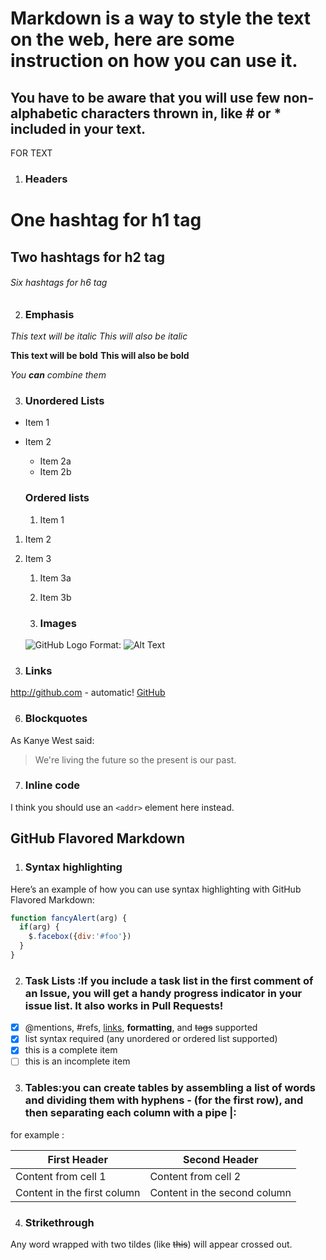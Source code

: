 # Markdown is a way to style the text on the web, here are some instruction on how you can use it.

## You have to be aware that you will use few non-alphabetic characters thrown in, like # or * included in your text.

FOR TEXT
1. ### Headers

# One hashtag for h1 tag
## Two hashtags for h2 tag
###### Six hashtags for h6 tag

2.  ### Emphasis
*This text will be italic*
_This will also be italic_

**This text will be bold**
__This will also be bold__

_You **can** combine them_

3. ### Unordered Lists
* Item 1
* Item 2
  * Item 2a
  * Item 2b
  
  ### Ordered lists 
  1. Item 1
1. Item 2
1. Item 3
   1. Item 3a
   1. Item 3b
   
   4. ### Images
   ![GitHub Logo](/images/logo.png)
Format: ![Alt Text](url)

5. ### Links
http://github.com - automatic!
[GitHub](http://github.com)

6. ### Blockquotes
As Kanye West said:

> We're living the future so
> the present is our past.

7. ### Inline code
I think you should use an
`<addr>` element here instead.


## GitHub Flavored Markdown
1. ### Syntax highlighting

Here’s an example of how you can use syntax highlighting with GitHub Flavored Markdown:

```javascript
function fancyAlert(arg) {
  if(arg) {
    $.facebox({div:'#foo'})
  }
}
```
2. ### Task Lists :If you include a task list in the first comment of an Issue, you will get a handy progress indicator in your issue list. It also works in Pull Requests! 
- [x] @mentions, #refs, [links](), **formatting**, and <del>tags</del> supported
- [x] list syntax required (any unordered or ordered list supported)
- [x] this is a complete item
- [ ] this is an incomplete item

3. ### Tables:you can create tables by assembling a list of words and dividing them with hyphens - (for the first row), and then separating each column with a pipe |:
for example :

First Header | Second Header
------------ | -------------
Content from cell 1 | Content from cell 2
Content in the first column | Content in the second column

4. ### Strikethrough
Any word wrapped with two tildes (like ~~this~~) will appear crossed out.










